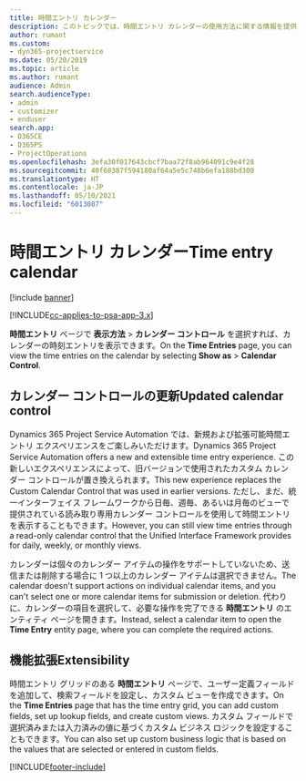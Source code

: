 ```yaml
---
title: 時間エントリ カレンダー
description: このトピックでは、時間エントリ カレンダーの使用方法に関する情報を提供します。
author: rumant
ms.custom:
- dyn365-projectservice
ms.date: 05/20/2019
ms.topic: article
ms.author: rumant
audience: Admin
search.audienceType:
- admin
- customizer
- enduser
search.app:
- D365CE
- D365PS
- ProjectOperations
ms.openlocfilehash: 3efa30f017643cbcf7baa72f8ab964091c9e4f28
ms.sourcegitcommit: 40f68387f594180af64a5e5c748b6efa188bd300
ms.translationtype: HT
ms.contentlocale: ja-JP
ms.lasthandoff: 05/10/2021
ms.locfileid: "6013087"
---
```

# <a name="time-entry-calendar"></a><span data-ttu-id="2fea2-103">時間エントリ カレンダー</span><span class="sxs-lookup"><span data-stu-id="2fea2-103">Time entry calendar</span></span>

[!include [banner](../includes/psa-now-project-operations.md)]

[!INCLUDE[cc-applies-to-psa-app-3.x](../includes/cc-applies-to-psa-app-3x.md)]

<span data-ttu-id="2fea2-104">**時間エントリ** ページで **表示方法** \> **カレンダー コントロール** を選択すれば、カレンダーの時刻エントリを表示できます。</span><span class="sxs-lookup"><span data-stu-id="2fea2-104">On the **Time Entries** page, you can view the time entries on the calendar by selecting **Show as** \> **Calendar Control**.</span></span>

## <a name="updated-calendar-control"></a><span data-ttu-id="2fea2-105">カレンダー コントロールの更新</span><span class="sxs-lookup"><span data-stu-id="2fea2-105">Updated calendar control</span></span>

<span data-ttu-id="2fea2-106">Dynamics 365 Project Service Automation では、新規および拡張可能時間エントリ エクスペリエンスをご楽しみいただけます。</span><span class="sxs-lookup"><span data-stu-id="2fea2-106">Dynamics 365 Project Service Automation offers a new and extensible time entry experience.</span></span> <span data-ttu-id="2fea2-107">この新しいエクスペリエンスによって、旧バージョンで使用されたカスタム カレンダー コントロールが置き換えられます。</span><span class="sxs-lookup"><span data-stu-id="2fea2-107">This new experience replaces the Custom Calendar Control that was used in earlier versions.</span></span> <span data-ttu-id="2fea2-108">ただし、まだ、統一インターフェイス フレームワークから日毎、週毎、あるいは月毎のビューで提供されている読み取り専用カレンダー コントロールを使用して時間エントリを表示することもできます。</span><span class="sxs-lookup"><span data-stu-id="2fea2-108">However, you can still view time entries through a read-only calendar control that the Unified Interface Framework provides for daily, weekly, or monthly views.</span></span>

<span data-ttu-id="2fea2-109">カレンダーは個々のカレンダー アイテムの操作をサポートしていないため、送信または削除する場合に 1 つ以上のカレンダー アイテムは選択できません。</span><span class="sxs-lookup"><span data-stu-id="2fea2-109">The calendar doesn't support actions on individual calendar items, and you can't select one or more calendar items for submission or deletion.</span></span> <span data-ttu-id="2fea2-110">代わりに、カレンダーの項目を選択して、必要な操作を完了できる **時間エントリ** のエンティティ ページを開きます。</span><span class="sxs-lookup"><span data-stu-id="2fea2-110">Instead, select a calendar item to open the **Time Entry** entity page, where you can complete the required actions.</span></span>

## <a name="extensibility"></a><span data-ttu-id="2fea2-111">機能拡張</span><span class="sxs-lookup"><span data-stu-id="2fea2-111">Extensibility</span></span>

<span data-ttu-id="2fea2-112">時間エントリ グリッドのある **時間エントリ** ページで、ユーザー定義フィールドを追加して、検索フィールドを設定し、カスタム ビューを作成できます。</span><span class="sxs-lookup"><span data-stu-id="2fea2-112">On the **Time Entries** page that has the time entry grid, you can add custom fields, set up lookup fields, and create custom views.</span></span> <span data-ttu-id="2fea2-113">カスタム フィールドで選択済みまたは入力済みの値に基づくカスタム ビジネス ロジックを設定することもできます。</span><span class="sxs-lookup"><span data-stu-id="2fea2-113">You can also set up custom business logic that is based on the values that are selected or entered in custom fields.</span></span>


[!INCLUDE[footer-include](../includes/footer-banner.md)]